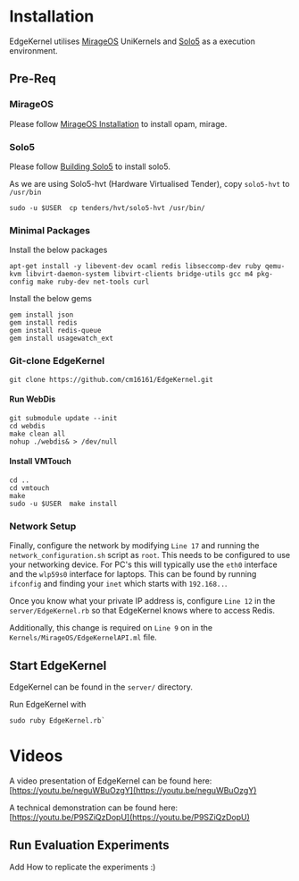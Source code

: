 # Installation

EdgeKernel utilises [MirageOS](https://mirage.io/) UniKernels and [Solo5](https://github.com/Solo5/solo5) as a execution environment.

## Pre-Req

### MirageOS

Please follow [MirageOS Installation](https://mirage.io/wiki/install) to install opam, mirage.

### Solo5

Please follow [Building Solo5](https://github.com/Solo5/solo5/blob/master/docs/building.md#building-solo5) to install solo5.

As we are using Solo5-hvt (Hardware Virtualised Tender), copy `solo5-hvt` to `/usr/bin`

```
sudo -u $USER  cp tenders/hvt/solo5-hvt /usr/bin/
```

### Minimal Packages

Install the below packages

```
apt-get install -y libevent-dev ocaml redis libseccomp-dev ruby qemu-kvm libvirt-daemon-system libvirt-clients bridge-utils gcc m4 pkg-config make ruby-dev net-tools curl
```

Install the below gems

```
gem install json
gem install redis
gem install redis-queue
gem install usagewatch_ext
```

### Git-clone EdgeKernel

```
git clone https://github.com/cm16161/EdgeKernel.git
```

#### Run WebDis
```
git submodule update --init
cd webdis
make clean all
nohup ./webdis& > /dev/null
```

#### Install VMTouch
```
cd ..
cd vmtouch
make
sudo -u $USER  make install
```

### Network Setup

Finally, configure the network by modifying `Line 17` and running the `network_configuration.sh` script as `root`.
This needs to be configured to use your networking device. For PC's this will typically use the `eth0` interface and the `wlp59s0` interface for laptops. This can be found by running `ifconfig` and finding your `inet` which starts with `192.168..`.

Once you know what your private IP address is, configure `Line 12` in the `server/EdgeKernel.rb` so that EdgeKernel knows where to access Redis. 

Additionally, this change is required on `Line 9` on in the `Kernels/MirageOS/EdgeKernelAPI.ml` file.

## Start EdgeKernel

EdgeKernel can be found in the `server/` directory.

Run EdgeKernel with 

```shell
sudo ruby EdgeKernel.rb`
```

# Videos

A video presentation of EdgeKernel can be found here: [https://youtu.be/neguWBuOzgY](https://youtu.be/neguWBuOzgY)

A technical demonstration can be found here: [https://youtu.be/P9SZiQzDopU](https://youtu.be/P9SZiQzDopU)

## Run Evaluation Experiments

Add How to replicate the experiments :)
